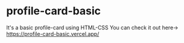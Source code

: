 # profile-card-basic
It's a basic profile-card using HTML-CSS
You can check it out here-> https://profile-card-basic.vercel.app/
